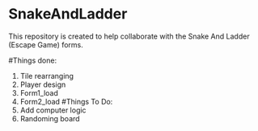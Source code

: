 # SnakeAndLadder

This repository is created to help collaborate with the Snake And Ladder (Escape Game) forms.

#Things done:
1. Tile rearranging
2. Player design
3. Form1_load
4. Form2_load
#Things To Do:
1. Add computer logic
2. Randoming board


